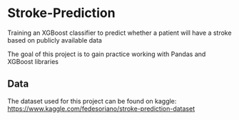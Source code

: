 # Stroke-Prediction
Training an XGBoost classifier to predict whether a patient will have a stroke based on publicly available data

The goal of this project is to gain practice working with Pandas and XGBoost libraries

## Data
The dataset used for this project can be found on kaggle: https://www.kaggle.com/fedesoriano/stroke-prediction-dataset

